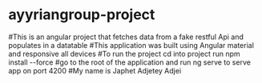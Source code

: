 # ayyriangroup-project
#This is an angular project that fetches data from a fake restful Api and populates in a datatable 
#This application was  built using Angular material and responsive all devices
#To run the project cd into project run npm install --force 
#go to the root of the application and run ng serve to serve app on port 4200
#My name is Japhet Adjetey Adjei
